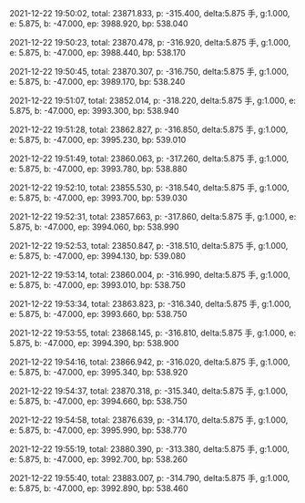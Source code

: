 2021-12-22 19:50:02, total: 23871.833, p: -315.400, delta:5.875 手, g:1.000, e: 5.875, b: -47.000, ep: 3988.920, bp: 538.040

2021-12-22 19:50:23, total: 23870.478, p: -316.920, delta:5.875 手, g:1.000, e: 5.875, b: -47.000, ep: 3988.440, bp: 538.170

2021-12-22 19:50:45, total: 23870.307, p: -316.750, delta:5.875 手, g:1.000, e: 5.875, b: -47.000, ep: 3989.170, bp: 538.240

2021-12-22 19:51:07, total: 23852.014, p: -318.220, delta:5.875 手, g:1.000, e: 5.875, b: -47.000, ep: 3993.300, bp: 538.940

2021-12-22 19:51:28, total: 23862.827, p: -316.850, delta:5.875 手, g:1.000, e: 5.875, b: -47.000, ep: 3995.230, bp: 539.010

2021-12-22 19:51:49, total: 23860.063, p: -317.260, delta:5.875 手, g:1.000, e: 5.875, b: -47.000, ep: 3993.780, bp: 538.880

2021-12-22 19:52:10, total: 23855.530, p: -318.540, delta:5.875 手, g:1.000, e: 5.875, b: -47.000, ep: 3993.700, bp: 539.030

2021-12-22 19:52:31, total: 23857.663, p: -317.860, delta:5.875 手, g:1.000, e: 5.875, b: -47.000, ep: 3994.060, bp: 538.990

2021-12-22 19:52:53, total: 23850.847, p: -318.510, delta:5.875 手, g:1.000, e: 5.875, b: -47.000, ep: 3994.130, bp: 539.080

2021-12-22 19:53:14, total: 23860.004, p: -316.990, delta:5.875 手, g:1.000, e: 5.875, b: -47.000, ep: 3993.010, bp: 538.750

2021-12-22 19:53:34, total: 23863.823, p: -316.340, delta:5.875 手, g:1.000, e: 5.875, b: -47.000, ep: 3993.660, bp: 538.750

2021-12-22 19:53:55, total: 23868.145, p: -316.810, delta:5.875 手, g:1.000, e: 5.875, b: -47.000, ep: 3994.390, bp: 538.900

2021-12-22 19:54:16, total: 23866.942, p: -316.020, delta:5.875 手, g:1.000, e: 5.875, b: -47.000, ep: 3995.340, bp: 538.920

2021-12-22 19:54:37, total: 23870.318, p: -315.340, delta:5.875 手, g:1.000, e: 5.875, b: -47.000, ep: 3994.660, bp: 538.750

2021-12-22 19:54:58, total: 23876.639, p: -314.170, delta:5.875 手, g:1.000, e: 5.875, b: -47.000, ep: 3995.990, bp: 538.770

2021-12-22 19:55:19, total: 23880.390, p: -313.380, delta:5.875 手, g:1.000, e: 5.875, b: -47.000, ep: 3992.700, bp: 538.260

2021-12-22 19:55:40, total: 23883.007, p: -314.790, delta:5.875 手, g:1.000, e: 5.875, b: -47.000, ep: 3992.890, bp: 538.460